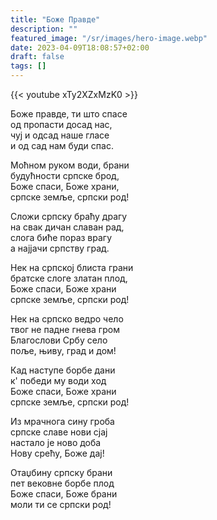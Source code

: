 ```yaml
---
title: "Боже Правде"
description: ""
featured_image: "/sr/images/hero-image.webp"
date: 2023-04-09T18:08:57+02:00
draft: false
tags: []
---
```


{{< youtube xTy2XZxMzK0 >}}

Боже правде, ти што спасе  
од пропасти досад нас,  
чуј и одсад наше гласе  
и од сад нам буди спас.

Моћном руком води, брани  
будућности српске брод,  
Боже спаси, Боже храни,  
српске земље, српски род!

Сложи српску браћу драгу  
на свак дичан славан рад,  
слога биће пораз врагу  
а најјачи српству град.

Нек на српској блиста грани  
братске слоге златан плод,  
Боже спаси, Боже храни  
српске земље, српски род!

Нек на српско ведро чело  
твог не падне гнева гром  
Благослови Србу село  
поље, њиву, град и дом!

Кад наступе борбе дани  
к' победи му води ход  
Боже спаси, Боже храни  
српске земље, српски род!

Из мрачнога сину гроба  
српске славе нови сјај  
настало је ново доба  
Нову срећу, Боже дај!

Отаџбину српску брани  
пет вековне борбе плод  
Боже спаси, Боже брани  
моли ти се српски род!
